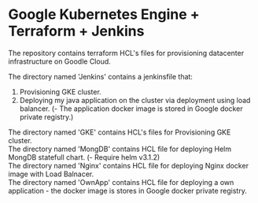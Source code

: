 # Google Kubernetes Engine + Terraform + Jenkins

The repository contains terraform HCL's files for provisioning datacenter infrastructure on Goodle Cloud.

The directory named 'Jenkins' contains a jenkinsfile that:<br>
1. Provisioning GKE cluster.<br>
2. Deploying my java application on the cluster via deployment using load balancer. (- The application docker image is stored in Google docker private registry.) 

The directory named 'GKE' contains HCL's files for Provisioning GKE cluster.<br>
The directory named 'MongDB' contains HCL file for deploying Helm MongDB statefull chart. (- Require helm v3.1.2)<br>
The directory named 'Nginx' contains HCL file for deploying Nginx docker image with Load Balnacer.<br>
The directory named 'OwnApp' contains HCL file for deploying a own application - the docker image is stores in Google docker private registry.


